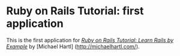 # Ruby on Rails Tutorial: first application

This is the first application for [*Ruby on Rails Tutorial: Learn Rails by Example*](http://railstutorial.org/)
by [Michael Hartl] (http://michaelhartl.com/).